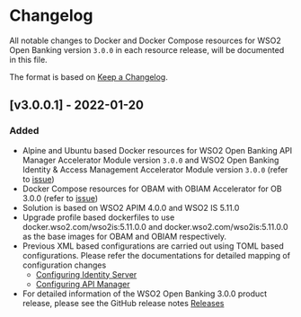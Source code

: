 # Changelog

All notable changes to Docker and Docker Compose resources for WSO2 Open Banking version `3.0.0` in each resource release, will be documented in this file.

The format is based on [Keep a Changelog](https://keepachangelog.com/en/1.0.0/).

## [v3.0.0.1] - 2022-01-20

### Added

- Alpine and Ubuntu based Docker resources for WSO2 Open Banking API Manager Accelerator Module version `3.0.0` and WSO2 Open Banking Identity & Access Management Accelerator Module version `3.0.0` (refer to [issue](https://github.com/wso2/docker-open-banking/issues/122))
- Docker Compose resources for OBAM with OBIAM Accelerator for OB 3.0.0 (refer to [issue](https://github.com/wso2/docker-open-banking/issues/123))
- Solution is based on WSO2 APIM 4.0.0 and WSO2 IS 5.11.0  
- Upgrade profile based dockerfiles to use docker.wso2.com/wso2is:5.11.0.0 and docker.wso2.com/wso2is:5.11.0.0 as the base images for OBAM and OBIAM respectively.
- Previous XML based configurations are carried out using TOML based configurations. Please refer the documentations for detailed mapping of configuration changes 
  - [Configuring Identity Server](https://ob.docs.wso2.com/en/latest/install-and-setup/configuring-identity-server-for-ob/)
  - [Configuring API Manager](https://ob.docs.wso2.com/en/latest/install-and-setup/configuring-api-manager-for-ob/)
- For detailed information of the WSO2 Open Banking 3.0.0 product release, please see the GitHub release notes [Releases](https://github.com/wso2-enterprise/financial-open-banking/releases)



